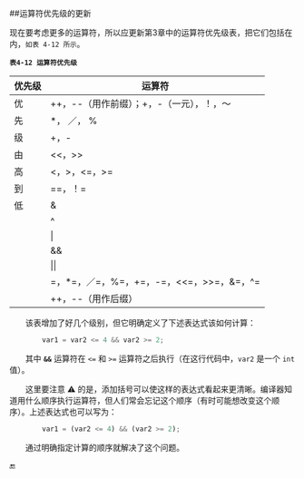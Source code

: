 ##运算符优先级的更新

现在要考虑更多的运算符，所以应更新第3章中的运算符优先级表，把它们包括在内，`如表 4-12 所示`。

**`表4-12 运算符优先级`**

| 优先级 | 运算符 |
|-|-|
| 优 | ++，--（用作前缀）；+，-（一元），！，～ |
| 先 | *， ／， % |
| 级 | +，- |
| 由 | <<，>> |
| 高 | <，>，<=，>= |
| 到 | ==，！= |
| 低 | & |
|| ^ |
|| &#124; |
|| && |
|| &#124;&#124; |
|| =，*=，／=，%=，+=，-=，<<=，>>=，&=，^= |
|| ++，--（用作后缀） |


&emsp;&emsp;该表增加了好几个级别，但它明确定义了下述表达式该如何计算：

```javascript
        var1 = var2 <= 4 && var2 >= 2;
```

&emsp;&emsp;其中 **`&&`** 运算符在 `<=` 和 `>=` 运算符之后执行（在这行代码中，`var2` 是一个 `int` 值）。

&emsp;&emsp;这里要注意 ⚠️ 的是，添加括号可以使这样的表达式看起来更清晰。编译器知道用什么顺序执行运算符，但人们常会忘记这个顺序（有时可能想改变这个顺序）。上述表达式也可以写为：

```javascript
        var1 = (var2 <= 4) && (var2 >= 2);
```

&emsp;&emsp;通过明确指定计算的顺序就解决了这个问题。




🔚